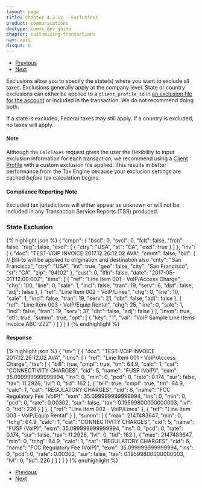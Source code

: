 ```yaml
---
layout: page
title: Chapter 4.3.12 - Exclusions
product: communications
doctype: comms_dev_guide
chapter: customizing-transactions
nav: apis
disqus: 0
---
```


<ul class="pager">
  <li class="previous"><a href="/communications/dev-guide/customizing-transactions/sample-transactions/transaction-information/"><i class="glyphicon glyphicon-chevron-left"></i>Previous</a></li>
  <li class="next"><a href="/communications/dev-guide/customizing-transactions/sample-transactions/commit/">Next<i class="glyphicon glyphicon-chevron-right"></i></a></li>
</ul>

Exclusions allow you to specify the state(s) where you want to exclude all taxes.  Exclusions generally apply at the company level. State or country exclusions can either be applied to a <code>client_profile_id</code> in <a class="dev-guide-link" href="/communications/dev-guide/customizing-transactions/client-profiles/">an exclusion file for the account</a> or included in the transaction. We do not recommend doing both.

If a state is excluded, Federal taxes may still apply. If a country is excluded, no taxes will apply.

<h4>Note</h4>
Although the <code>CalcTaxes</code> request gives the user the flexibility to input exclusion information for each transaction, we recommend using a <a class="dev-guide-link" href="/communications/dev-guide/customizing-transactions/client-profiles/">Client Profile</a> with a custom exclusion file applied. This results in better performance from the Tax Engine because your exclusion settings are cached <i>before</i> tax calculation begins.

<h4>Compliance Reporting Note</h4>
Excluded tax jurisdictions will either appear as unknown or will not be included in any Transaction Service Reports (TSR) produced.

<h3>State Exclusion</h3>
{% highlight json %}
{
  "cmpn": {
    "bscl": 0,
    "svcl": 0,
    "fclt": false,
    "frch": false,
    "reg": false,
	"excl": [
      {
        "ctry": "USA",
        "st": "CA",
        "excl": true
      }
    ]
  },
  "inv": [
    {
      "doc": "TEST-VOIP INVOICE 2017.12.26:12.02 AVA",
      "cmmt": false,
      "bill": {   // Bill-to will be applied to origination and destination also
        "cnty": "San Francisco",
        "ctry": "USA",
        "int": true,
        "geo": false,
        "city": "San Francisco",
        "st": "CA",
        "zip": "94102"
      },
      "cust": 0,
      "lfln": false,
      "date": "2017-05-01T12:00:00Z",
      "itms": [
        {
          "ref": "Line Item 001 - VoIP/Access Charge",
          "chg": 100,
          "line": 0,
          "sale": 1,
          "incl": false,
          "tran": 19,
          "serv": 6,
          "dbt": false,
          "adj": false
        },
        {
          "ref": "Line Item 002 - VoIP/Lines",
          "chg": 0,
          "line": 10,
          "sale": 1,
          "incl": false,
          "tran": 19,
          "serv": 21,
          "dbt": false,
          "adj": false
        },
        {
          "ref": "Line Item 003 - VoIP/Equip Rental",
          "chg": 25,
          "line": 0,
          "sale": 1,
          "incl": false,
          "tran": 19,
          "serv": 37,
          "dbt": false,
          "adj": false
        }
      ],
      "invm": true,
      "dtl": true,
      "summ": true,
      "opt": [
        {
          "key": "1",
          "val": "VoIP Sample Line Items Invoice ABC-ZZZ"
        }
      ]
    }
  ]
}
{% endhighlight %}

<h4>Response</h4>
{% highlight json %}
{
  "inv": [
    {
      "doc": "TEST-VOIP INVOICE 2017.12.26:12.02 AVA",
      "itms": [
        {
          "ref": "Line Item 001 - VoIP/Access Charge",
          "txs": [
            {
              "bill": true,
              "cmpl": true,
              "tm": 64.9,
              "calc": 1,
              "cat": "CONNECTIVITY CHARGES",
              "cid": 5,
              "name": "FUSF (VoIP)",
              "exm": 35.099999999999994,
              "lns": 0,
              "min": 0,
              "pcd": 0,
              "rate": 0.174,
              "sur": false,
              "tax": 11.2926,
              "lvl": 0,
              "tid": 162
            },
            {
              "bill": true,
              "cmpl": true,
              "tm": 64.9,
              "calc": 1,
              "cat": "REGULATORY CHARGES",
              "cid": 6,
              "name": "FCC Regulatory Fee (VoIP)",
              "exm": 35.099999999999994,
              "lns": 0,
              "min": 0,
              "pcd": 0,
              "rate": 0.00302,
              "sur": false,
              "tax": 0.19599800000000003,
              "lvl": 0,
              "tid": 226
            }
          ]
        },
        {
          "ref": "Line Item 002 - VoIP/Lines"
        },
        {
          "ref": "Line Item 003 - VoIP/Equip Rental"
        }
      ],
      "summ": [
        {
          "max": 2147483647,
          "min": 0,
          "tchg": 64.9,
          "calc": 1,
          "cat": "CONNECTIVITY CHARGES",
          "cid": 5,
          "name": "FUSF (VoIP)",
          "exm": 35.099999999999994,
          "lns": 0,
          "pcd": 0,
          "rate": 0.174,
          "sur": false,
          "tax": 11.2926,
          "lvl": 0,
          "tid": 162
        },
        {
          "max": 2147483647,
          "min": 0,
          "tchg": 64.9,
          "calc": 1,
          "cat": "REGULATORY CHARGES",
          "cid": 6,
          "name": "FCC Regulatory Fee (VoIP)",
          "exm": 35.099999999999994,
          "lns": 0,
          "pcd": 0,
          "rate": 0.00302,
          "sur": false,
          "tax": 0.19599800000000003,
          "lvl": 0,
          "tid": 226
        }
      ]
    }
  ]
}
{% endhighlight %}


<!--<h3>Federal Exclusion</h3>

ON HOLD DUE TO PLAT-7868

{% highlight json %}
{
  "cmpn": {
    "bscl": 0,
    "svcl": 0,
    "fclt": false,
    "frch": false,
    "reg": false,
	"excl": [
      {
        "ctry": "USA",
        "st": "CA",
        "excl": true
      }
    ]
  },
  "inv": [
    {
      "doc": "TEST-VOIP INVOICE 2017.12.26:12.02 AVA",
      "cmmt": false,
      "bill": {   // Bill-to will be applied to origination and destination also
        "cnty": "San Francisco",
        "ctry": "USA",
        "int": true,
        "geo": false,
        "city": "San Francisco",
        "st": "CA",
        "zip": "94102"
      },
      "cust": 0,
      "lfln": false,
      "date": "2017-05-01T12:00:00Z",
      "itms": [
        {
          "ref": "Line Item 001 - VoIP/Access Charge",
          "chg": 100,
          "line": 0,
          "sale": 1,
          "incl": false,
          "tran": 19,
          "serv": 6,
          "dbt": false,
          "adj": false
        },
        {
          "ref": "Line Item 002 - VoIP/Lines",
          "chg": 0,
          "line": 10,
          "sale": 1,
          "incl": false,
          "tran": 19,
          "serv": 21,
          "dbt": false,
          "adj": false
        },
        {
          "ref": "Line Item 003 - VoIP/Equip Rental",
          "chg": 25,
          "line": 0,
          "sale": 1,
          "incl": false,
          "tran": 19,
          "serv": 37,
          "dbt": false,
          "adj": false
        }
      ],
      "invm": true,
      "dtl": true,
      "summ": true,
      "opt": [
        {
          "key": "1",
          "val": "VoIP Sample Line Items Invoice ABC-ZZZ"
        }
      ]
    }
  ]
}
{% endhighlight %} 

<h4>Response</h4>
RESPONSE NEEDED
-->

<ul class="pager">
  <li class="previous"><a href="/communications/dev-guide/customizing-transactions/sample-transactions/transaction-information/"><i class="glyphicon glyphicon-chevron-left"></i>Previous</a></li>
  <li class="next"><a href="/communications/dev-guide/customizing-transactions/sample-transactions/commit/">Next<i class="glyphicon glyphicon-chevron-right"></i></a></li>
</ul>
